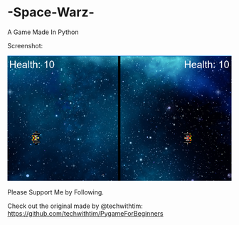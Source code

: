 # -Space-Warz-
A Game Made In Python

Screenshot:

![Alt text](https://raw.githubusercontent.com/Bilawal-Asghar/-Space-Warz-/main/screenshot.png?raw=true "Screenshot")

Please Support Me by Following.

Check out the original made by @techwithtim: https://github.com/techwithtim/PygameForBeginners
